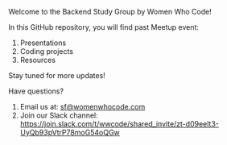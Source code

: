 Welcome to the Backend Study Group by Women Who Code!

In this GitHub repository, you will find past Meetup event:
1. Presentations
2. Coding projects
3. Resources

Stay tuned for more updates!

Have questions? 
1. Email us at: sf@womenwhocode.com
2. Join our Slack channel: https://join.slack.com/t/wwcode/shared_invite/zt-d09eelt3-UyQb93pVtrP78moG54oQGw
